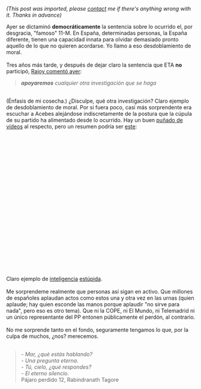 *(This post was imported, please [contact](/#/contact) me if there's anything wrong with it. Thanks in advance)*

Ayer se dictaminó <span style="font-weight: bold;">democráticamente</span> la sentencia sobre lo ocurrido el, por desgracia, "famoso" 11-M. En España, determinadas personas, la España diferente, tienen una capacidad innata para olvidar demasiado pronto aquello de lo que no quieren acordarse. Yo llamo a eso desdoblamiento de moral.<br /><br />Tres años más tarde, y después de dejar claro la sentencia que ETA <span style="font-weight: bold;">no</span> participó, <a href="http://www.xornal.es/article.php3?sid=20071031123433">Rajoy comentó ayer</a>:<br /><blockquote style="font-style: italic;"><span style="font-weight: bold;">apoyaremos</span> cualquier otra investigación que se haga</blockquote><br />(Énfasis de mi cosecha.) ¿Disculpe, qué otra investigación? Claro ejemplo de desdoblamiento de moral. Por si fuera poco, casi más sorprendente era escuchar a Acebes alejándose indiscretamente de la postura que la cúpula de su partido ha alimentado desde lo ocurrido. Hay un buen <a href="http://www.youtube.com/results?search_query=Acebes+11+M&amp;search=Search">puñado de vídeos</a> al respecto, pero un resumen podría ser <a href="http://www.youtube.com/watch?v=0DBdYB-bWJw">este</a>:<br /><br /><object height="355" width="425"><param name="movie" value="http://www.youtube.com/v/0DBdYB-bWJw"><param name="wmode" value="transparent"><embed src="http://www.youtube.com/v/0DBdYB-bWJw" type="application/x-shockwave-flash" wmode="transparent" height="355" width="425"></embed></object><br /><br />Claro ejemplo de <a href="http://buscon.rae.es/draeI/SrvltGUIBusUsual?LEMA=inteligencia&amp;origen=RAE">inteligencia</a> <a href="http://buscon.rae.es/draeI/SrvltGUIBusUsual?LEMA=est%C3%BApida&amp;origen=RAE">estúpida</a>.<br /><br />Me sorprendeme realmente que personas así sigan en activo. Que millones de españoles aplaudan actos como estos una y otra vez en las urnas (quien aplaude; hay quien esconde las manos porque aplaudir "no sirve para nada", pero eso es otro tema). Que ni la COPE, ni El Mundo, ni Telemadrid ni un único representante del PP entonen públicamente el perdón, al contrario.<br /><br />No me sorprende tanto en el fondo, seguramente tengamos lo que, por la culpa de muchos, ¿nos? merecemos.<br /><br /><blockquote><span style="font-style: italic;">- Mar, ¿qué estás hablando?</span><br /><span style="font-style: italic;">- Una pregunta eterna.</span><br /><span style="font-style: italic;">- Tú, cielo, ¿qué respondes?</span><br /><span style="font-style: italic;">- El eterno silencio.</span><br />Pájaro perdido 12, Rabindranath Tagore</blockquote>